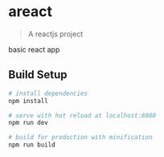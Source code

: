 # areact

> A reactjs project

basic react app

## Build Setup

``` bash
# install dependencies
npm install

# serve with hot reload at localhost:8080
npm run dev

# build for production with minification
npm run build
```
